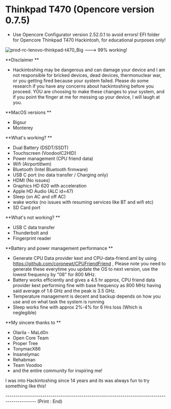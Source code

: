 # Thinkpad T470 (Opencore version 0.7.5)
- Use Opencore Configurator version 2.52.0.1 to avoid errors!
 EFI folder for Opencore Thinkpad T470 Hackintosh, for educational purposes only!
 
![prod-rc-lenovo-thinkpad-t470_Big](https://user-images.githubusercontent.com/69560584/173252878-b85074c5-dff4-46bc-986a-e200deb44b8b.png) ---> 99% working!

**Disclaimer **
- Hackintoshing may be dangerous and can damage your device and I am not responsible for bricked devices, dead devices, thermonuclear war, or you getting fired because your system failed. Please do some research if you have any concerns about hackintoshing before you proceed. YOU are choosing to make these changes to your system, and if you point the finger at me for messing up your device, I will laugh at you.

**MacOS versions **
- Bigsur
- Monterey

**What's working? **

- Dual Battery (DSDT/SSDT) 
- Touchscreen (VoodooIC2HID)
- Power management (CPU friend data)
- Wifi (Airportitlwm)
- Bluetooth (Intel Bluetooth firmware)
- USB C port (no data transfer / Charging only)
- HDMI (No issues)
- Graphics HD 620 with acceleration
- Apple HD Audio (ALC id=47)
- Sleep (on AC and off AC)
- wake works (no issues with resuming services like BT and wifi etc)
- SD Card port


**What's not working? **
- USB C data transfer
- Thunderbolt and 
- Fingerprint reader

**Battery and power management performance **
- Generate CPU Data provider kext and CPU-data-friend.aml by using https://github.com/corpnewt/CPUFriendFriend , Please note you need to generate these everytime you update the OS to next version, use the lowest frequency by "08" for 800 MHz.
- Battery works efficiently and gives a 4.5 hr approx, CPU friend data provider kext performing fine with base frequency as 800 MHz having said average of 1.6 GHz and the peak is 3.5 GHz. 
- Temperature management is decent and backup depends on how you use and on what task the system is running
- Sleep works fine with approx 2%-4% for 6 Hrs loss (Which is neglegible)

**My sincere thanks to **
- Olarila - MaLd0n
- Open Core Team
- Proper Tree
- TonymacX86
- Insanelymac
- Rehabman
- Team Voodoo
- and the entire community for inspiring me!

I was into Hackintoshing since 14 years and its was always fun to try something like this! 

--------------------------------------------------------------------------------------------- (Print : End)
